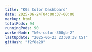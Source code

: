 ```yaml
---
title: "K0s Color Dashboard"
date: 2025-06-24T04:00:37+00:00
markup: html
totalPods: 94
runningPods: 90
workerNode: "k0s-color-300gb-2"
lastUpdate: "2025-06-23 23:00:38 CST"
gitHash: "f2f8a28"
---
```


<!-- This content is dynamically updated by the DashboardUpdater Operator -->
<!-- The dashboard UI is rendered by Hugo templates and CSS/JS files -->
